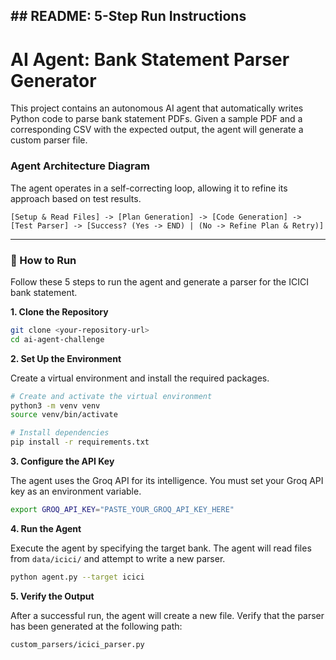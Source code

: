 

## \#\# README: 5-Step Run Instructions


# AI Agent: Bank Statement Parser Generator

This project contains an autonomous AI agent that automatically writes Python code to parse bank statement PDFs. Given a sample PDF and a corresponding CSV with the expected output, the agent will generate a custom parser file.

### Agent Architecture Diagram

The agent operates in a self-correcting loop, allowing it to refine its approach based on test results.

`[Setup & Read Files] -> [Plan Generation] -> [Code Generation] -> [Test Parser] -> [Success? (Yes -> END) | (No -> Refine Plan & Retry)]`

---

### 🚀 How to Run

Follow these 5 steps to run the agent and generate a parser for the ICICI bank statement.

**1. Clone the Repository**

```bash
git clone <your-repository-url>
cd ai-agent-challenge
````

**2. Set Up the Environment**

Create a virtual environment and install the required packages.

```bash
# Create and activate the virtual environment
python3 -m venv venv
source venv/bin/activate

# Install dependencies
pip install -r requirements.txt
```

**3. Configure the API Key**

The agent uses the Groq API for its intelligence. You must set your Groq API key as an environment variable.

```bash
export GROQ_API_KEY="PASTE_YOUR_GROQ_API_KEY_HERE"
```

**4. Run the Agent**

Execute the agent by specifying the target bank. The agent will read files from `data/icici/` and attempt to write a new parser.

```bash
python agent.py --target icici
```

**5. Verify the Output**

After a successful run, the agent will create a new file. Verify that the parser has been generated at the following path:

```
custom_parsers/icici_parser.py
```

```
```
